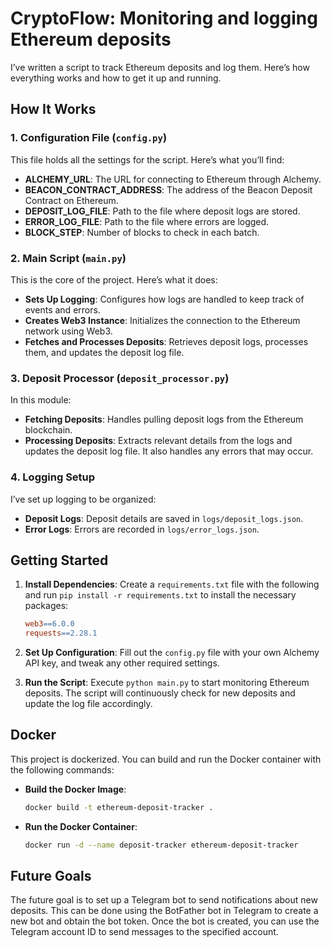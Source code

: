 # CryptoFlow:  Monitoring and logging Ethereum deposits

I’ve written a script to track Ethereum deposits and log them. Here’s how everything works and how to get it up and running.

## How It Works

### 1. Configuration File (`config.py`)
This file holds all the settings for the script. Here’s what you’ll find:
- **ALCHEMY_URL**: The URL for connecting to Ethereum through Alchemy.
- **BEACON_CONTRACT_ADDRESS**: The address of the Beacon Deposit Contract on Ethereum.
- **DEPOSIT_LOG_FILE**: Path to the file where deposit logs are stored.
- **ERROR_LOG_FILE**: Path to the file where errors are logged.
- **BLOCK_STEP**: Number of blocks to check in each batch.

### 2. Main Script (`main.py`)
This is the core of the project. Here’s what it does:
- **Sets Up Logging**: Configures how logs are handled to keep track of events and errors.
- **Creates Web3 Instance**: Initializes the connection to the Ethereum network using Web3.
- **Fetches and Processes Deposits**: Retrieves deposit logs, processes them, and updates the deposit log file.

### 3. Deposit Processor (`deposit_processor.py`)
In this module:
- **Fetching Deposits**: Handles pulling deposit logs from the Ethereum blockchain.
- **Processing Deposits**: Extracts relevant details from the logs and updates the deposit log file. It also handles any errors that may occur.

### 4. Logging Setup
I’ve set up logging to be organized:
- **Deposit Logs**: Deposit details are saved in `logs/deposit_logs.json`.
- **Error Logs**: Errors are recorded in `logs/error_logs.json`.

## Getting Started

1. **Install Dependencies**: Create a `requirements.txt` file with the following and run `pip install -r requirements.txt` to install the necessary packages:
    ```makefile
    web3==6.0.0
    requests==2.28.1
    ```

2. **Set Up Configuration**: Fill out the `config.py` file with your own Alchemy API key, and tweak any other required settings.

3. **Run the Script**: Execute `python main.py` to start monitoring Ethereum deposits. The script will continuously check for new deposits and update the log file accordingly.

## Docker

This project is dockerized. You can build and run the Docker container with the following commands:

- **Build the Docker Image**:
    ```bash
    docker build -t ethereum-deposit-tracker .
    ```

- **Run the Docker Container**:
    ```bash
    docker run -d --name deposit-tracker ethereum-deposit-tracker
    ```

## Future Goals

The future goal is to set up a Telegram bot to send notifications about new deposits. This can be done using the BotFather bot in Telegram to create a new bot and obtain the bot token. Once the bot is created, you can use the Telegram account ID to send messages to the specified account.



